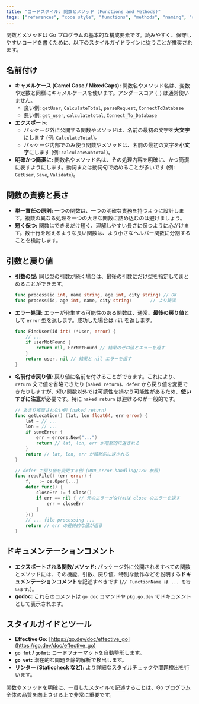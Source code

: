 ```yaml
---
title: "コードスタイル: 関数とメソッド (Functions and Methods)"
tags: ["references", "code style", "functions", "methods", "naming", "camel case", "error handling", "return values", "documentation"]
---
```


関数とメソッドは Go プログラムの基本的な構成要素です。読みやすく、保守しやすいコードを書くために、以下のスタイルガイドラインに従うことが推奨されます。

## 名前付け

*   **キャメルケース (Camel Case / MixedCaps):** 関数名やメソッド名は、変数や定数と同様にキャメルケースを使います。アンダースコア (`_`) は通常使いません。
    *   良い例: `getUser`, `CalculateTotal`, `parseRequest`, `ConnectToDatabase`
    *   悪い例: `get_user`, `calculatetotal`, `Connect_To_Database`
*   **エクスポート:**
    *   パッケージ外に公開する関数やメソッドは、名前の最初の文字を**大文字**にします (例: `CalculateTotal`)。
    *   パッケージ内部でのみ使う関数やメソッドは、名前の最初の文字を**小文字**にします (例: `calculateSubtotal`)。
*   **明確かつ簡潔に:** 関数名やメソッド名は、その処理内容を明確に、かつ簡潔に表すようにします。動詞または動詞句で始めることが多いです (例: `GetUser`, `Save`, `Validate`)。

## 関数の責務と長さ

*   **単一責任の原則:** 一つの関数は、一つの明確な責務を持つように設計します。複数の異なる処理を一つの大きな関数に詰め込むのは避けましょう。
*   **短く保つ:** 関数はできるだけ短く、理解しやすい長さに保つように心がけます。数十行を超えるような長い関数は、より小さなヘルパー関数に分割することを検討します。

## 引数と戻り値

*   **引数の型:** 同じ型の引数が続く場合は、最後の引数にだけ型を指定してまとめることができます。
    ```go
    func process(id int, name string, age int, city string) // OK
    func process(id, age int, name, city string)       // より簡潔
    ```
*   **エラー処理:** エラーが発生する可能性のある関数は、通常、**最後の戻り値**として `error` 型を返します。成功した場合は `nil` を返します。
    ```go
    func FindUser(id int) (*User, error) {
        // ...
        if userNotFound {
            return nil, ErrNotFound // 結果のゼロ値とエラーを返す
        }
        return user, nil // 結果と nil エラーを返す
    }
    ```
*   **名前付き戻り値:** 戻り値に名前を付けることができます。これにより、`return` 文で値を省略できたり (`naked return`)、`defer` から戻り値を変更できたりしますが、短い関数以外では可読性を損なう可能性があるため、**使いすぎに注意**が必要です。特に `naked return` は避けるのが一般的です。
    ```go
    // あまり推奨されない例 (naked return)
    func getLocation() (lat, lon float64, err error) {
        lat = // ...
        lon = // ...
        if someError {
            err = errors.New("...")
            return // lat, lon, err が暗黙的に返される
        }
        return // lat, lon, err が暗黙的に返される
    }

    // defer で戻り値を変更する例 (080_error-handling/180 参照)
    func readFile() (err error) {
        f, _ := os.Open(...)
        defer func() {
            closeErr := f.Close()
            if err == nil { // 元のエラーがなければ close のエラーを返す
                err = closeErr
            }
        }()
        // ... file processing ...
        return // err の最終的な値が返る
    }
    ```

## ドキュメンテーションコメント

*   **エクスポートされる関数/メソッド:** パッケージ外に公開されるすべての関数とメソッドには、その機能、引数、戻り値、特別な動作などを説明する**ドキュメンテーションコメント**を記述すべきです (`// FunctionName は ... を行います。`)。
*   **godoc:** これらのコメントは `go doc` コマンドや `pkg.go.dev` でドキュメントとして表示されます。

## スタイルガイドとツール

*   **Effective Go:** [https://go.dev/doc/effective_go](https://go.dev/doc/effective_go)
*   **`go fmt` / `gofmt`:** コードフォーマットを自動整形します。
*   **`go vet`:** 潜在的な問題を静的解析で検出します。
*   **リンター (Staticcheck など):** より詳細なスタイルチェックや問題検出を行います。

関数やメソッドを明確に、一貫したスタイルで記述することは、Go プログラム全体の品質を向上させる上で非常に重要です。